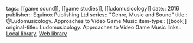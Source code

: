 tags:: [[game sound]], [[game studies]], [[ludomusicology]]
date:: 2016
publisher:: Equinox Publishing Ltd
series:: "Genre, Music and Sound"
title:: @Ludomusicology. Approaches to Video Game Music
item-type:: [[book]]
original-title:: Ludomusicology. Approaches to Video Game Music
links:: [Local library](zotero://select/groups/2386895/items/VJZWPR4P), [Web library](https://www.zotero.org/groups/2386895/items/VJZWPR4P)
